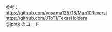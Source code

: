 参考：      
https://github.com/yusama125718/Man10Reversi    
https://github.com/JToTl/TexasHoldem   
@jpbtk のコード
